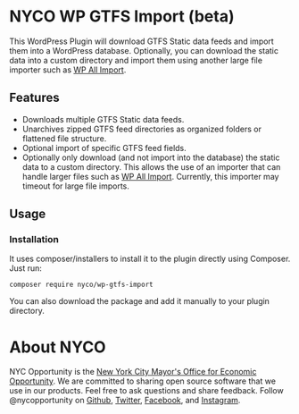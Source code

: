 # NYCO WP GTFS Import (beta)

This WordPress Plugin will download GTFS Static data feeds and import them into a WordPress database. Optionally, you can download the static data into a custom directory and import them using another large file importer such as [WP All Import](http://www.wpallimport.com/).

## Features
* Downloads multiple GTFS Static data feeds.
* Unarchives zipped GTFS feed directories as organized folders or flattened file structure.
* Optional import of specific GTFS feed fields.
* Optionally only download (and not import into the database) the static data to a custom directory. This allows the use of an importer that can handle larger files such as [WP All Import](http://www.wpallimport.com/). Currently, this importer may timeout for large file imports.

## Usage

### Installation

It uses composer/installers to install it to the plugin directly using Composer. Just run:

```
composer require nyco/wp-gtfs-import
```

You can also download the package and add it manually to your plugin directory.

# About NYCO

NYC Opportunity is the [New York City Mayor's Office for Economic Opportunity](http://nyc.gov/opportunity). We are committed to sharing open source software that we use in our products. Feel free to ask questions and share feedback. Follow @nycopportunity on [Github](https://github.com/orgs/CityOfNewYork/teams/nycopportunity), [Twitter](https://twitter.com/nycopportunity), [Facebook](https://www.facebook.com/NYCOpportunity/), and [Instagram](https://www.instagram.com/nycopportunity/).